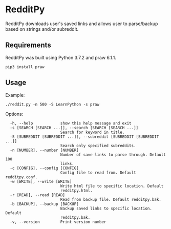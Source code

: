 # RedditPy

RedditPy downloads user's saved links and allows
user to parse/backup based on strings and/or subreddit.

## Requirements

RedditPy was built using Python 3.7.2 and praw 6.1.1.

```
pip3 install praw
```

## Usage

Example:

```
./reddit.py -n 500 -S LearnPython -s praw
```

Options:

```
  -h, --help            show this help message and exit
  -s [SEARCH [SEARCH ...]], --search [SEARCH [SEARCH ...]]
                        Search for keyword in title.
  -S [SUBREDDIT [SUBREDDIT ...]], --subreddit [SUBREDDIT [SUBREDDIT ...]]
                        Search only specified subreddits.
  -n [NUMBER], --number [NUMBER]
                        Number of save links to parse through. Default 100
                        links.
  -c [CONFIG], --config [CONFIG]
                        Config file to read from. Default redditpy.conf.
  -w [WRITE], --write [WRITE]
                        Write html file to specific location. Default
                        redditpy.html.
  -r [READ], --read [READ]
                        Read from backup file. Default redditpy.bak.
  -b [BACKUP], --backup [BACKUP]
                        Backup saved links to specific location. Default
                        redditpy.bak.
  -v, --version         Print version number
```
